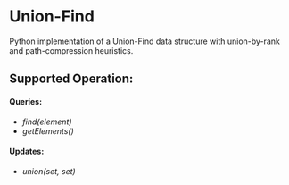 # Union-Find

Python implementation of a Union-Find data structure with union-by-rank
and path-compression heuristics.

## Supported Operation:

#### Queries:

* *find(element)*
* *getElements()*

#### Updates:

* *union(set, set)*
